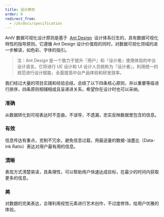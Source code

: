 ```yaml
---
title: 设计原则
order: 0
redirect_from:
  - /zh/docs/specification
---
```


AntV 数据可视化设计原则是基于  [Ant Design](https://ant.design/docs/spec/introduce-cn)  设计体系衍生的，具有数据可视化特性的指导原则。它遵循 Ant Design 设计价值观的同时，对数据可视化领域的进一步解读，如色彩、字体的指引。

> 注：Ant Design 是一个致力于提升『用户』和『设计者』使用体验的中台设计语言。它将进行 UE 设计和 UI 设计人员统称为『设计者』，利用统一的规范进行设计赋能，全面提高中台产品体验和研发效率。

我们经过大量的项目实践和经验总结，总结了以下四条核心原则，并以重要等级进行排序，四条原则相辅相成且呈递进关系，希望你在设计时也可以采纳。

### 准确

从数据转化到可视表达时不歪曲，不误导，不遗漏，忠实反映数据里包含的信息。

### 有效

信息传达有重点，克制不冗余，避免信息过载，用最适量的数据-油墨比（Data-ink Ratio）表达对用户最有用的信息。

### 清晰

表现方式清楚易读，具条理性，可以帮助用户快速达成目标，在最少的时间内获取更多的信息。

### 美

对数据的完美表达，合理利用视觉元素进行艺术创作，不过度修饰，给用户优雅的体验。